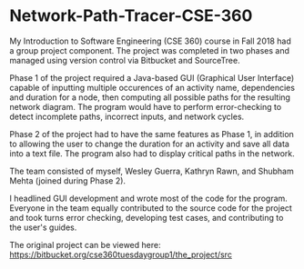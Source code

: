 # Network-Path-Tracer-CSE-360

My Introduction to Software Engineering (CSE 360) course in Fall 2018 had a group project component. The project was completed in two phases and managed using version control via Bitbucket and SourceTree.

Phase 1 of the project required a Java-based GUI (Graphical User Interface) capable of inputting multiple occurences of an activity name, dependencies and duration for a node, then computing all possible paths for the resulting network diagram. The program would have to perform error-checking to detect incomplete paths, incorrect inputs, and network cycles. 

Phase 2 of the project had to have the same features as Phase 1, in addition to allowing the user to change the duration for an activity and save all data into a text file. The program also had to display critical paths in the network. 

The team consisted of myself, Wesley Guerra, Kathryn Rawn, and Shubham Mehta (joined during Phase 2). 

I headlined GUI development and wrote most of the code for the program. Everyone in the team equally contributed to the source code for the project and took turns error checking, developing test cases, and contributing to the user's guides. 

The original project can be viewed here: https://bitbucket.org/cse360tuesdaygroup1/the_project/src
